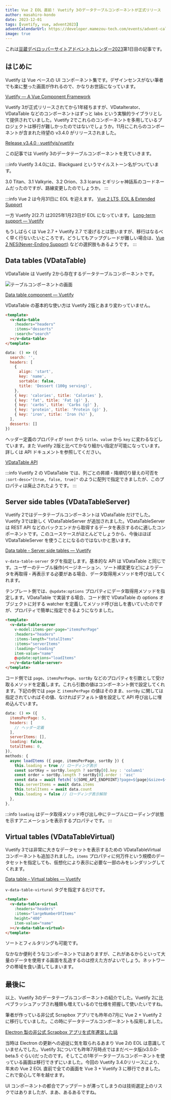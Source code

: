 ```yaml
---
title: Vue 2 EOL 直前！ Vuetify 3のデータテーブルコンポーネントが正式リリース
author: masahiro-kondo
date: 2023-12-01
tags: [vuetify, vue, advent2023]
adventCalendarUrl: https://developer.mamezou-tech.com/events/advent-calendar/2023/
image: true
---
```


これは[豆蔵デベロッパーサイトアドベントカレンダー2023](/events/advent-calendar/2023/)第1日目の記事です。

## はじめに
Vuetify は Vue ベースの UI コンポーネント集です。デザインセンスがない筆者でも楽に整った画面が作れるので、かなりお世話になっています。

[Vuetify — A Vue Component Framework](https://vuetifyjs.com/)

Vuetify 3が正式リリースされてから1年経ちますが、VDataIterator、VDataTable などのコンポーネントはずっと labs という実験的ライブラリとして提供されていました。Vuetify 2でこれらのコンポーネントを多用しているプロジェクトは移行が難しかったのではないでしょうか。11月にこれらのコンポーネントが含まれた待望の v3.4.0 がリリースされました。

[Release v3.4.0 · vuetifyjs/vuetify](https://github.com/vuetifyjs/vuetify/releases/tag/v3.4.0)

この記事では Vuetify 3のデータテーブルコンポーネントを見ていきます。

:::info
Vuetify 3.4.0には、Blackguard というマイルストーン名がついています。

3.0 Titan、3.1 Valkyrie、3.2 Orion、3.3 Icarus とギリシャ神話系のコードネームだったのですが、路線変更したのでしょうか。
:::

:::info
Vue 2 は今月31日に EOL を迎えます。
[Vue 2 LTS, EOL & Extended Support](https://v2.vuejs.org/lts/)

一方 Vuetify 2(2.7) は2025年1月23日が EOL になっています。
[Long-term support — Vuetify](https://vuetifyjs.com/en/introduction/long-term-support/)

もうしばらくは Vue 2.7 + Vuetify 2.7 で凌げるとは思いますが、移行はなるべく早く行ないたいところです。どうしてもアップグレードが難しい場合は、[Vue 2 NES(Never-Ending Support)](https://www.herodevs.com/support/nes-vue) などの選択肢もあるようです。
:::

## Data tables (VDataTable)

VDataTable は Vuetify 2から存在するデータテーブルコンポーネントです。

![テーブルコンポーネントの画面](https://i.gyazo.com/2bb2b939827598063d7f0c9d727e9d6f.png)

[Data table component — Vuetify](https://vuetifyjs.com/en/components/data-tables/basics/)

VDataTable の基本的な使い方は Vuetify 2版とあまり変わっていません。

```html
<template>
  <v-data-table
    :headers="headers"
    :items="desserts"
    :search="search"
  ></v-data-table>
</template>
```

```javascript
data: () => ({
  search: '',
  headers: [
    {
      align: 'start',
      key: 'name',
      sortable: false,
      title: 'Dessert (100g serving)',
    },
    { key: 'calories', title: 'Calories' },
    { key: 'fat', title: 'Fat (g)' },
    { key: 'carbs', title: 'Carbs (g)' },
    { key: 'protein', title: 'Protein (g)' },
    { key: 'iron', title: 'Iron (%)' },
  ],
  desserts: []
})
```

ヘッダー定義のプロパティが `text` から `title`、`value` から `key` に変わるなどしています。また Vuetify 2版と比べてかなり細かい指定が可能になっています。詳しくは API ドキュメントを参照してください。

[VDataTable API](https://vuetifyjs.com/en/api/v-data-table/)

:::info
Vuetify 2 の VDataTable では、列ごとの昇順・降順切り替えの可否を `:sort-desc="[true, false, true]"` のように配列で指定できましたが、このプロパティは廃止されたようです。
:::

## Server side tables (VDataTableServer)

Vuetify 2ではデータテーブルコンポーネントは VDataTable だけでした。Vuetify 3では新しく VDataTableServer が追加されました。VDataTableServer は REST API などのバックエンドから取得するデータを表示するのに適したコンポーネントです。このユースケースがほとんどでしょうから、今後はほぼ VDataTableServer を使うことになるのではないかと思います。

[Data table - Server side tables — Vuetify](https://vuetifyjs.com/en/components/data-tables/server-side-tables/)

`v-data-table-server` タグを指定します。基本的な API は VDataTable と同じです。ユーザーのテーブル操作(ページネーション、ソート順変更など)によりデータを再取得・再表示する必要がある場合、データ取得用メソッドを呼び出してくれます。

テンプレート側では、`@update:options` プロパティにデータ取得用メソッドを指定します。VDataTable で実装する場合、コード側で VDataTable の options オブジェクトに対する watcher を定義してメソッド呼び出しを書いていたのですが、プロパティで簡単に指定できるようになりました。

```html
<template>
  <v-data-table-server
    v-model:items-per-page="itemsPerPage"
    :headers="headers"
    :items-length="totalItems"
    :items="serverItems"
    :loading="loading"
    item-value="name"
    @update:options="loadItems"
  ></v-data-table-server>
</template>
```

コード側では `page`、`itemsPerPage`、`sortBy` などのプロパティを引数として受け取るメソッドを定義します。これら引数の値はコンポーネント側で設定してくれます。下記の例では `page` と `itemsPerPage` の値はそのまま、`sortBy` に関しては指定されていればその値、なければデフォルト値を設定して API 呼び出しに埋め込んでいます。

```javascript
data: () => ({
  itemsPerPage: 5,
  headers: [
    // ヘッダー定義
  ],
  serverItems: [],
  loading: false,
  totalItems: 0,
}),
methods: {
  async loadItems ({ page, itemsPerPage, sortBy }) {
    this.loading = true // ローディング表示
    const sortKey = sortBy.length ? sortBy[0].key : 'column1'
    const order = sortBy.length ? sortBy[0].order : 'asc'
    const data = await fetch(`${SOME_API_ENDPOINT}?page=${page}&size=${itemsPerPage}&sortby=${sortKey}&order=${order}`)
    this.serverItems = await data.items
    this.totalItems = await data.count
    this.loading = false // ローディング表示解除
  },
},
```

:::info
`loading` はデータ取得メソッド呼び出し中にテーブルにローディング状態を示すアニメーションを表示するプロパティです。
:::

## Virtual tables (VDataTableVirtual)

Vuetify 3では非常に大きなデータセットを表示するための VDataTableVirtual コンポーネントも追加されました。`items` プロパティに何万件という規模のデータセットを指定しても、仮想化により表示に必要な一部のみをレンダリングしてくれます。

[Data table - Virtual tables — Vuetify](https://vuetifyjs.com/en/components/data-tables/virtual-tables/)

`v-data-table-virtural` タグを指定するだけです。

```html
<template>
  <v-data-table-virtual
    :headers="headers"
    :items="largeNumberOfItems"
    height="400"
    item-value="name"
  ></v-data-table-virtual>
</template>
```

ソートとフィルタリングも可能です。

なかなか便利そうなコンポーネントではありますが、これがあるからといって大量のデータを使用する画面を乱造するのは控えた方がよいでしょう。ネットワークの帯域を食い潰してしまいます。

## 最後に
以上、Vuetify 3のデータテーブルコンポーネントの紹介でした。Vuetify 2に比べブラッシュアップされ種類も増えているので仕様を把握して使いたいですね。

筆者が作っている非公式 Scrapbox アプリでも昨年の7月に Vue 2 + Vuetify 2に移行していました。この時にデータテーブルコンポーネントも採用しました。

[Electron 製の非公式 Scrapbox アプリを式年遷宮した話](/blogs/2022/07/13/migrating-electron-app-to-new-archi/)

当時は Electron の更新への追従に気を取られるあまり Vue 2の EOL は意識していませんでした。Vuetify 3についても昨年7月時点ではまだベータ版(v3.0.0-beta.5 ぐらい)だったのです。そしてこの1年データテーブルコンポーネントを使っている画面は移行できずにいました。今回の Vuetify 3.4.0リリースにより、年末の Vue 2 EOL 直前で全ての画面を Vue 3 + Vuetify 3 に移行できました。これで安心して年を越せます。

UI コンポーネントの都合でアップデートが滞ってしまうのは技術選定上のリスクではありましたが、まあ、あるあるですね。
